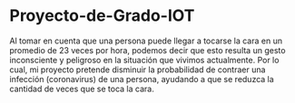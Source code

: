 # Proyecto-de-Grado-IOT
Al tomar en cuenta que una persona puede llegar a tocarse la cara en un promedio de 23 veces por hora, podemos decir que esto resulta un gesto inconsciente y peligroso en la situación que vivimos actualmente. Por lo cual, mi proyecto pretende disminuir la probabilidad de contraer una infección (coronavirus) de una persona,  ayudando a que se reduzca la cantidad de veces que se toca la cara.
